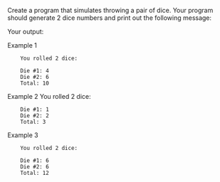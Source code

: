 Create a program that simulates throwing a pair of dice.
Your program should generate 2 dice numbers and print out the following message:

Your output:

Example 1

        You rolled 2 dice:
        
        Die #1: 4
        Die #2: 6
        Total: 10

Example 2
        You rolled 2 dice:
        
        Die #1: 1
        Die #2: 2
        Total: 3

Example 3

        You rolled 2 dice:
        
        Die #1: 6
        Die #2: 6
        Total: 12